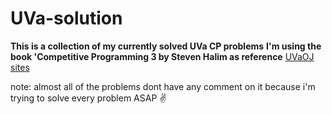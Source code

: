 # UVa-solution

**This is a collection of my currently solved UVa CP problems**
**I'm using the book 'Competitive Programming 3 by Steven Halim as reference**
[UVaOJ sites](https://uva.onlinejudge.org/)

note: almost all of the problems dont have any comment on it because i'm trying to solve every problem ASAP :v:
